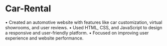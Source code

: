 # Car-Rental
•	Created an automotive website with features like car customization, virtual showrooms, and user reviews.
•	Used HTML, CSS, and JavaScript to design a responsive and user-friendly platform.
•	Focused on improving user experience and website performance.
